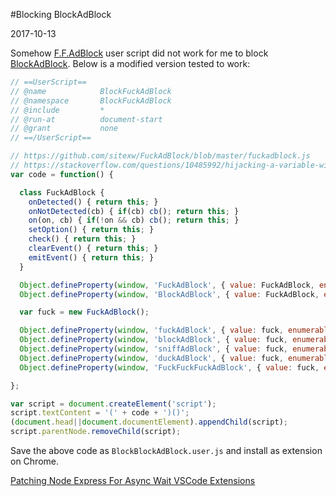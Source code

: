 #Blocking BlockAdBlock

2017-10-13

<!--- tags: browser javascript -->

Somehow [F.F.AdBlock](https://github.com/Mechazawa/FuckFuckAdblock) user script did not work for me to block [BlockAdBlock](https://github.com/sitexw/FuckAdBlock). Below is a modified version tested to work:

```javascript
// ==UserScript==
// @name            BlockFuckAdBlock
// @namespace       BlockFuckAdBlock
// @include         *
// @run-at          document-start
// @grant           none
// ==/UserScript==

// https://github.com/sitexw/FuckAdBlock/blob/master/fuckadblock.js
// https://stackoverflow.com/questions/10485992/hijacking-a-variable-with-a-userscript-for-chrome
var code = function() {

  class FuckAdBlock {
    onDetected() { return this; }
    onNotDetected(cb) { if(cb) cb(); return this; }
    on(on, cb) { if(!on && cb) cb(); return this; }
    setOption() { return this; }
    check() { return this; }
    clearEvent() { return this; }
    emitEvent() { return this; }
  }

  Object.defineProperty(window, 'FuckAdBlock', { value: FuckAdBlock, enumerable: true, writable: false });
  Object.defineProperty(window, 'BlockAdBlock', { value: FuckAdBlock, enumerable: true, writable: false });

  var fuck = new FuckAdBlock();

  Object.defineProperty(window, 'fuckAdBlock', { value: fuck, enumerable: true, writable: false });
  Object.defineProperty(window, 'blockAdBlock', { value: fuck, enumerable: true, writable: false });
  Object.defineProperty(window, 'sniffAdBlock', { value: fuck, enumerable: true, writable: false });
  Object.defineProperty(window, 'duckAdBlock', { value: fuck, enumerable: true, writable: false }); 
  Object.defineProperty(window, 'FuckFuckFuckAdBlock', { value: fuck, enumerable: true, writable: false });

};

var script = document.createElement('script');
script.textContent = '(' + code + ')()';
(document.head||document.documentElement).appendChild(script);
script.parentNode.removeChild(script);
```

Save the above code as `BlockBlockAdBlock.user.js` and install as extension on Chrome.

<ins class='nfooter'><a rel='prev' id='fprev' href='#blog/2017/2017-10-20-Patching-Node-Express-For-Async-Wait.md'>Patching Node Express For Async Wait</a> <a rel='next' id='fnext' href='#blog/2017/2017-10-08-VSCode-Extensions.md'>VSCode Extensions</a></ins>
